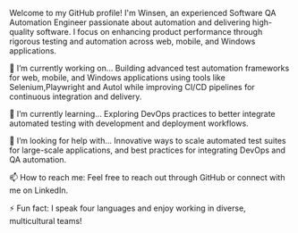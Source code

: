Welcome to my GitHub profile! I'm Winsen, an experienced Software QA Automation Engineer passionate about automation and delivering high-quality software. I focus on enhancing product performance through rigorous testing and automation across web, mobile, and Windows applications. 

🔭 I’m currently working on...
Building advanced test automation frameworks for web, mobile, and Windows applications using tools like Selenium,Playwright and AutoI while improving CI/CD pipelines for continuous integration and delivery.    

🌱 I’m currently learning...
Exploring DevOps practices to better integrate automated testing with development and deployment workflows. 
 
🤔 I’m looking for help with... 
Innovative ways to scale automated test suites for large-scale applications, and best practices for integrating DevOps and QA automation.  

📫 How to reach me:
Feel free to reach out through GitHub or connect with me on LinkedIn. 

⚡ Fun fact:
I speak four languages and enjoy working in diverse, multicultural teams!   
  





